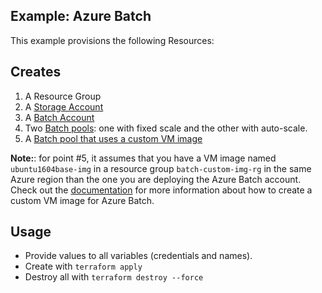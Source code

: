 ## Example: Azure Batch

This example provisions the following Resources:

## Creates

1. A Resource Group
2. A [Storage Account](https://docs.microsoft.com/en-us/azure/batch/batch-api-basics#azure-storage-account)
3. A [Batch Account](https://docs.microsoft.com/en-us/azure/batch/batch-api-basics#account)
4. Two [Batch pools](https://docs.microsoft.com/en-us/azure/batch/batch-api-basics#pool): one with fixed scale and the other with auto-scale.
5. A [Batch pool that uses a custom VM image](https://docs.microsoft.com/en-us/azure/batch/batch-custom-images)

**Note:**: for point #5, it assumes that you have a VM image named `ubuntu1604base-img` in a resource group `batch-custom-img-rg` in the same Azure region than the one you are deploying the Azure Batch account. Check out the [documentation](https://docs.microsoft.com/en-us/azure/batch/batch-custom-images) for more information about how to create a custom VM image for Azure Batch.

## Usage

- Provide values to all variables (credentials and names).
- Create with `terraform apply`
- Destroy all with `terraform destroy --force`
